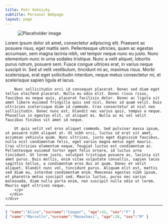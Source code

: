 ```yaml
---
title: Petr Vohnicky
subtitle: Personal Webpage
layout: page
---
```


	
	
<div class="card">
  <div class="card-content">
    <div class="media">
      <div class="media-left">
        <figure class="image is-480x640">
          <img src="https://bulma.io/images/placeholders/480x640.png" alt="Placeholder image">
        </figure>
      </div>
	  <div class="media-content">
        <p class="content">
		Lorem ipsum dolor sit amet, consectetur adipiscing elit. Praesent ac posuere risus, eget mattis sem. Pellentesque ultricies, quam ac egestas accumsan, sem magna lacinia nibh, vel tempor neque nunc eu justo. Nunc elementum nunc in urna sodales tristique. Nunc a velit aliquet, lobortis purus rutrum, posuere sem. Fusce congue ultrices erat, in varius neque suscipit in. Sed ut velit vestibulum, tincidunt mi ac, maximus risus. Morbi scelerisque, erat eget sollicitudin interdum, neque metus consectetur mi, et scelerisque sapien ligula et lacus.

		Nunc sollicitudin orci id consequat placerat. Donec sed diam eget tellus eleifend placerat. Nulla eu odio elit. Donec risus risus, faucibus eu neque quis, placerat facilisis dolor. Donec ac ligula sit amet libero euismod fringilla quis sed nisl. Donec id quam velit. Duis ultricies scelerisque diam id commodo. Cras consectetur at nisl non sollicitudin. Donec nunc est, blandit nec varius quis, tempus a neque. Phasellus in egestas elit, ut aliquet mi. Nulla ac mi vel velit faucibus finibus sit amet id neque.

		Ut quis velit vel eros aliquet commodo. Sed pulvinar massa ipsum, ut posuere nibh aliquet at. Ut nibh orci, luctus id erat sit amet, accumsan vehicula quam. Nunc ultrices, justo eget dignissim faucibus, nulla nisl condimentum felis, eget varius magna metus eget mauris. Cras ultricies elementum neque, feugiat luctus est condimentum ac. Pellentesque euismod tortor eget felis ornare, id luctus urna tincidunt. Ut lorem justo, volutpat tristique posuere ac, lacinia sit amet purus. Duis mollis, enim vitae vulputate convallis, sapien lacus sagittis tellus, a condimentum eros dui at quam. Donec et velit aliquet, blandit nunc vel, tincidunt purus. Aliquam elit est, mattis sed diam eu, interdum condimentum enim. Maecenas egestas nibh ipsum, et pharetra metus suscipit sed. Mauris luctus, purus nec varius malesuada, diam nulla porta enim, non suscipit nulla odio ut lorem. Mauris eget ultrices neque.
		</p>
      </div>
    </div>
  </div>
</div>

---

```json
{ "name":"Alice","surname":"Cooper", "age":42, "sex":"F" }
{ "name":"Marcello","surname":"Monachesi", "age":28, "sex":"M" }
```




